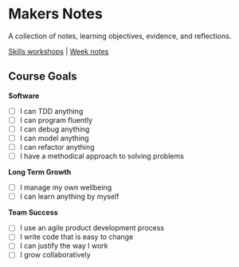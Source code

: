 # Makers Notes

A collection of notes, learning objectives, evidence, and reflections.

[Skills workshops] | [Week notes]

## Course Goals

**Software**
- [ ] I can TDD anything
- [ ] I can program fluently
- [ ] I can debug anything
- [ ] I can model anything
- [ ] I can refactor anything
- [ ] I have a methodical approach to solving problems

**Long Term Growth**
- [ ] I manage my own wellbeing
- [ ] I can learn anything by myself

**Team Success**
- [ ] I use an agile product development process
- [ ] I write code that is easy to change
- [ ] I can justify the way I work
- [ ] I grow collaboratively

[Skills workshops]: skills_workshops
[Week notes]: week_notes